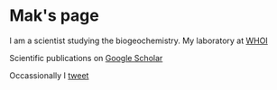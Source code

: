 # Mak's page

I am a scientist studying the biogeochemistry. My laboratory at [WHOI](https://www2.whoi.edu/site/saito-lab/) 

Scientific publications on [Google Scholar](https://scholar.google.com/citations?hl=en&user=UYLjZe4AAAAJ)

Occassionally I [tweet](https://twitter.com/makasaito?lang=en)





